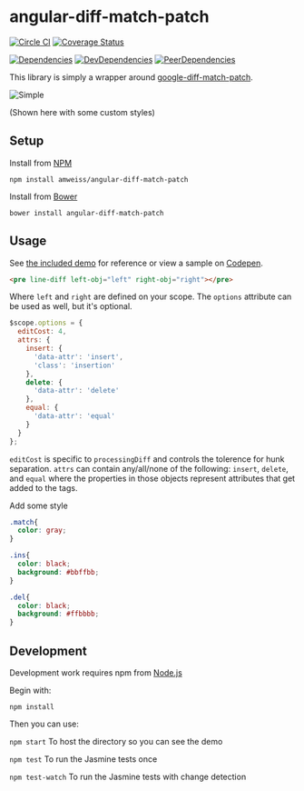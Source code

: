 angular-diff-match-patch
========================
[![Circle CI](https://circleci.com/gh/amweiss/angular-diff-match-patch.svg?style=svg)](https://circleci.com/gh/amweiss/angular-diff-match-patch) [![Coverage Status](https://coveralls.io/repos/github/amweiss/angular-diff-match-patch/badge.svg?branch=master)](https://coveralls.io/github/amweiss/angular-diff-match-patch?branch=master)

[![Dependencies](https://david-dm.org/amweiss/angular-diff-match-patch.svg)](https://david-dm.org/amweiss/angular-diff-match-patch/#info=dependencies&view=table) [![DevDependencies](https://david-dm.org/amweiss/angular-diff-match-patch/dev-status.svg)](https://david-dm.org/amweiss/angular-diff-match-patch/#info=devDependencies&view=table) [![PeerDependencies](https://david-dm.org/amweiss/angular-diff-match-patch/peer-status.svg)](https://david-dm.org/amweiss/angular-diff-match-patch/#info=peerDependencies&view=table)

This library is simply a wrapper around [google-diff-match-patch](https://code.google.com/p/google-diff-match-patch/).

![Simple](http://i.imgur.com/BFHwYtq.png)

(Shown here with some custom styles)

Setup
-----

Install from [NPM](http://npmjs.com)

`npm install amweiss/angular-diff-match-patch`

Install from [Bower](http://bower.io/)

`bower install angular-diff-match-patch`

Usage
-----

See [the included demo](http://amweiss.github.io/angular-diff-match-patch/) for reference or view a sample on [Codepen](http://codepen.io/amweiss/pen/grXNPm).

```html
<pre line-diff left-obj="left" right-obj="right"></pre>
```

Where `left` and `right` are defined on your scope.  The `options` attribute can be used as well, but it's optional.

```javascript
$scope.options = {
  editCost: 4,
  attrs: {
    insert: {
      'data-attr': 'insert',
      'class': 'insertion'
    },
    delete: {
      'data-attr': 'delete'
    },
    equal: {
      'data-attr': 'equal'
    }
  }
};
```

`editCost` is specific to `processingDiff` and controls the tolerence for hunk separation.  `attrs` can contain any/all/none of the following: `insert`, `delete`, and `equal` where the properties in those objects represent attributes that get added to the tags.

Add some style
```css
.match{
  color: gray;
}

.ins{
  color: black;
  background: #bbffbb;
}

.del{
  color: black;
  background: #ffbbbb;
}
```

Development
-----

Development work requires npm from [Node.js](http://nodejs.org/)

Begin with:

`npm install`

Then you can use:

`npm start` To host the directory so you can see the demo

`npm test` To run the Jasmine tests once

`npm test-watch` To run the Jasmine tests with change detection
